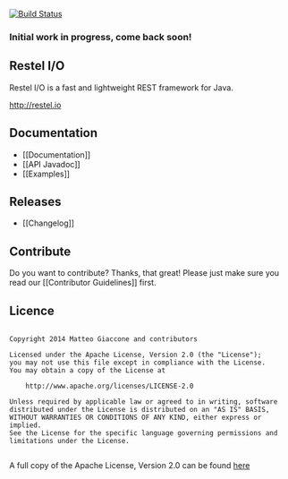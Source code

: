 [![Build Status](https://travis-ci.org/mgiaccone/restelio.svg?branch=develop)](https://travis-ci.org/mgiaccone/restelio)

### Initial work in progress, come back soon!

## Restel I/O

Restel I/O is a fast and lightweight REST framework for Java. 

http://restel.io

<!--
I know you're thinking "Oh dear... another one!", well.. YES! The development started 
-->

## Documentation

* [[Documentation]]
* [[API Javadoc]]
* [[Examples]]

## Releases
* [[Changelog]]

## Contribute

Do you want to contribute? Thanks, that great! Please just make sure you read our [[Contributor Guidelines]] first.

## Licence

```

Copyright 2014 Matteo Giaccone and contributors

Licensed under the Apache License, Version 2.0 (the "License");
you may not use this file except in compliance with the License.
You may obtain a copy of the License at

    http://www.apache.org/licenses/LICENSE-2.0

Unless required by applicable law or agreed to in writing, software
distributed under the License is distributed on an "AS IS" BASIS,
WITHOUT WARRANTIES OR CONDITIONS OF ANY KIND, either express or implied.
See the License for the specific language governing permissions and
limitations under the License.


```

A full copy of the Apache License, Version 2.0 can be found [here](http://www.apache.org/licenses/LICENSE-2.0)

<!--
http://semver.org/
netty.io
-->
